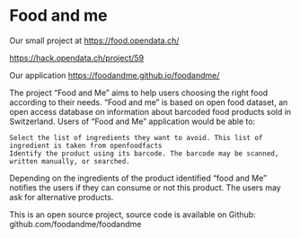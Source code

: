 # Food and me
Our small project at https://food.opendata.ch/

https://hack.opendata.ch/project/59

Our application
https://foodandme.github.io/foodandme/


The project “Food and Me” aims to help users choosing the right food according to their needs. “Food and me” is based on open food dataset, an open access database on information about barcoded food products sold in Switzerland. Users of “Food and Me” application would be able to:

    Select the list of ingredients they want to avoid. This list of ingredient is taken from openfoodfacts
    Identify the product using its barcode. The barcode may be scanned, written manually, or searched.

Depending on the ingredients of the product identified “food and Me” notifies the users if they can consume or not this product. The users may ask for alternative products.

This is an open source project, source code is available on Github: github.com/foodandme/foodandme
